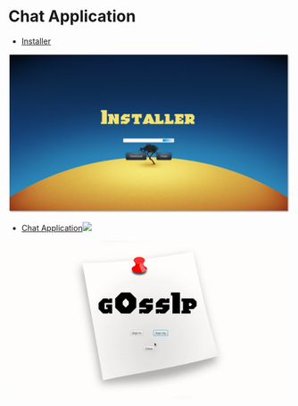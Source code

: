 # Chat Application 
- [Installer](https://github.com/mkjodhani/Chat-App/raw/main/Installer.jar)

![](Installer/res/installer.png)

- [Chat Application](https://github.com/mkjodhani/Chat-App/raw/main/Application/Artifacts/Gossip.jar)![](https://img.shields.io/youtube/views/jeikvlhgctI?style=social)

![](Application/res/Demo.gif)
